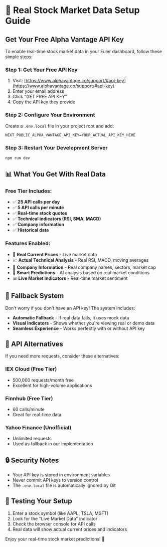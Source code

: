 # 🔑 Real Stock Market Data Setup Guide

## Get Your Free Alpha Vantage API Key

To enable real-time stock market data in your Euler dashboard, follow these simple steps:

### Step 1: Get Your Free API Key
1. Visit: [https://www.alphavantage.co/support/#api-key](https://www.alphavantage.co/support/#api-key)
2. Enter your email address
3. Click "GET FREE API KEY"
4. Copy the API key they provide

### Step 2: Configure Your Environment
Create a `.env.local` file in your project root and add:

```
NEXT_PUBLIC_ALPHA_VANTAGE_API_KEY=YOUR_ACTUAL_API_KEY_HERE
```

### Step 3: Restart Your Development Server
```bash
npm run dev
```

## 📊 What You Get With Real Data

### Free Tier Includes:
- ✅ **25 API calls per day**
- ✅ **5 API calls per minute**
- ✅ **Real-time stock quotes**
- ✅ **Technical indicators (RSI, SMA, MACD)**
- ✅ **Company information**
- ✅ **Historical data**

### Features Enabled:
- 🎯 **Real Current Prices** - Live market data
- 📈 **Actual Technical Analysis** - Real RSI, MACD, moving averages
- 🏢 **Company Information** - Real company names, sectors, market cap
- 🤖 **Smart Predictions** - AI analysis based on real market conditions
- 📊 **Live Market Indicators** - Real-time market sentiment

## 🔄 Fallback System

Don't worry if you don't have an API key! The system includes:

- **Automatic Fallback** - If real data fails, it uses mock data
- **Visual Indicators** - Shows whether you're viewing real or demo data
- **Seamless Experience** - Works perfectly with or without API key

## 🚀 API Alternatives

If you need more requests, consider these alternatives:

### IEX Cloud (Free Tier)
- 500,000 requests/month free
- Excellent for high-volume applications

### Finnhub (Free Tier)  
- 60 calls/minute
- Great for real-time data

### Yahoo Finance (Unofficial)
- Unlimited requests
- Used as fallback in our implementation

## 🔒 Security Notes

- Your API key is stored in environment variables
- Never commit API keys to version control
- The `.env.local` file is automatically ignored by Git

## 🎯 Testing Your Setup

1. Enter a stock symbol (like AAPL, TSLA, MSFT)
2. Look for the "Live Market Data" indicator
3. Check the browser console for API calls
4. Real data will show actual current prices and indicators

Enjoy your real-time stock market predictions! 🚀
